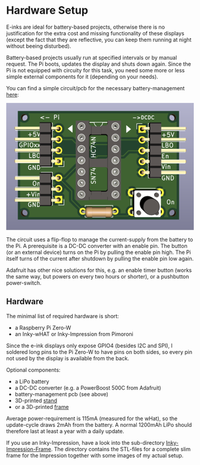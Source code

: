 Hardware Setup
==============

E-inks are ideal for battery-based projects, otherwise there is no
justification for the extra cost and missing functionality of these displays
(except the fact that they are reflective, you can keep them running
at night without beeing disturbed).

Battery-based projects usually run at specified intervals or by manual
request. The Pi boots, updates the display and shuts down again. Since the
Pi is not equipped with circuity for this task, you need some more
or less simple external components for it (depending on your needs).

You can find a simple circuit/pcb for the necessary battery-management
[here](https://github.com/bablokb/pcb-pi-batman):

![](min-pcb-3d.png)

The circuit uses a flip-flop to manage the current-supply from the battery
to the Pi. A prerequisite is a DC-DC converter with an enable pin. The
button (or an external device) turns on the Pi by pulling the enable pin high.
The Pi itself turns of the current after shutdown by pulling the enable
pin low again.

Adafruit has other nice solutions for this, e.g. an enable timer button
(works the same way, but powers on every two hours or shorter), or a
pushbutton power-switch.


Hardware
--------

The minimal list of required hardware is short:

  - a Raspberry Pi Zero-W
  - an Inky-wHAT or Inky-Impression from Pimoroni

Since the e-ink displays only expose GPIO4 (besides I2C and SPI), I
soldered long pins to the Pi Zero-W to have pins on both sides, so
every pin not used by the display is available from the back.

Optional components:

  - a LiPo battery
  - a DC-DC converter (e.g. a PowerBoost 500C from Adafruit)
  - battery-management pcb (see above)
  - 3D-printed [stand](https://www.tinkercad.com/things/f5TTT5WoGkW)
  - or a 3D-printed [frame](https://www.tinkercad.com/things/1BvKeof9mrh)

Average power-requirement is 115mA (measured for the wHat), so the
update-cycle draws 2mAh from the battery. A normal 1200mAh LiPo should
therefore last at least a year with a daily update.

If you use an Inky-Impression, have a look into the sub-directory
[Inky-Impression-Frame](Inky-Impression-Frame/Readme.md).
The directory contains the STL-files for a complete slim frame
for the Impression together with some images of my actual setup.


